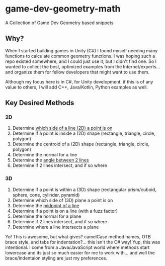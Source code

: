 # game-dev-geometry-math
A Collection of Game Dev Geometry based snippets

## Why?

When I started building games in Unity (C#) I found myself needing many functions to calculate common geometry functions.
I was hoping such a repo existed somewhere, and I could just use it, but I didn't find one.
So I wanted to collect the best, optimized examples from the Internet/experts... and organize them for fellow developers that might want to use them.

Although my focus here is in C#, for Unity development, if this is of any value to others, I will add C++, Java/Kotlin, Python examples as well.

## Key Desired Methods

### 2D
 1. Determine [which side of a line (2D) a point is on](https://github.com/scunliffe/game-dev-geometry-math/blob/main/c-sharp/geometry.cs#L70)
 2. Determine if a point is inside a (2D) shape (rectangle, triangle, circle, polygon)
 3. Determine the centroid of a (2D) shape (rectangle, triangle, circle, polygon)
 4. Determine the normal for a line
 5. Determine the [angle between 2 lines](https://github.com/scunliffe/game-dev-geometry-math/blob/main/c-sharp/geometry.cs#L13)
 6. Determine if 2 lines intersect, and if so where

### 3D
 1. Determine if a point is within a (3D) shape (rectangular prism/cuboid, sphere, cone, cylinder, pyramid)
 2. Determine which side of (3D) plane a point is on
 3. Determine the [midpoint of a line](https://github.com/scunliffe/game-dev-geometry-math/blob/main/c-sharp/geometry.cs#L113)
 4. Determine if a point is on a line (with a fuzz factor)
 5. Determine the normal for a plane
 6. Determine if 2 lines intersect, and if so where
 7. Determine where a line intersects a plane


Yo! This is awesome, but what gives? camelCase method names, OTB brace style, and tabs for indentation?... this isn't the C# way!
Yup, this was intentional. I come from a Java/JavaScript world where methods start lowercase and its just so much easier for me to work with... and well the brace/indentaion styling are just my preferences.
